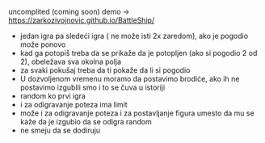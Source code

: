 uncomplited (coming soon)
demo -> https://zarkozivojnovic.github.io/BattleShip/



- jedan igra pa sledeći igra ( ne može isti 2x zaredom), ako je pogodio može ponovo
- kad ga potopiš treba da se prikaže da je potopljen (ako si pogodio 2 od 2), obeležava sva okolna polja
- za svaki pokušaj treba da ti pokaže da li si pogodio
- U dozvoljenom vremenu moramo da postavimo brodiće, ako ih ne postavimo izgubili smo i to se čuva u istoriji
- random ko prvi igra 
- i za odigravanje poteza ima limit
- može i za odigravanje poteza i za postavljanje figura umesto da mu se kaže da je izgubio da se odigra random
- ne smeju da se dodiruju
